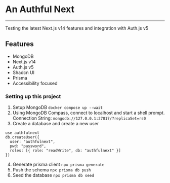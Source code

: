 # An Authful Next

---

Testing the latest Next.js v14 features and integration with Auth.js v5

## Features

- MongoDB
- Next.js v14
- Auth.js v5
- Shadcn UI
- Prisma
- Accessibility focused

### Setting up this project

1. Setup MongoDB
   `docker compose up --wait`
2. Using MongoDB Compass, connect to localhost and start a shell prompt.
   Connection String: `mongodb://127.0.0.1:27017/?replicaSet=rs0`
3. Create a database and create a new user

```
use authfulnext
db.createUser({
  user: "authfulnext",
  pwd: "password",
  roles: [{ role: "readWrite", db: "authfulnext" }]
})
```

4. Generate prisma client
   `npx prisma generate`
5. Push the schema
   `npx prisma db push`
6. Seed the database
   `npx prisma db seed`
